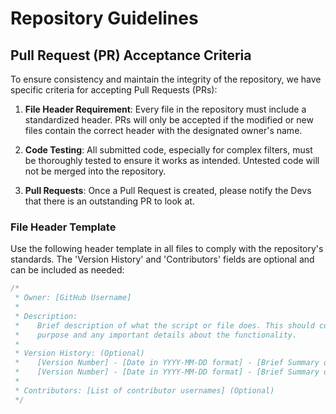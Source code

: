 # Repository Guidelines

## Pull Request (PR) Acceptance Criteria
To ensure consistency and maintain the integrity of the repository, we have specific criteria for accepting Pull Requests (PRs):

1. **File Header Requirement**: Every file in the repository must include a standardized header. PRs will only be accepted if the modified or new files contain the correct header with the designated owner's name.

2. **Code Testing**: All submitted code, especially for complex filters, must be thoroughly tested to ensure it works as intended. Untested code will not be merged into the repository.

3. **Pull Requests**: Once a Pull Request is created, please notify the Devs that there is an outstanding PR to look at.

### File Header Template

Use the following header template in all files to comply with the repository's standards. The 'Version History' and 'Contributors' fields are optional and can be included as needed:

```csharp
/* 
 * Owner: [GitHub Username]
 *
 * Description:
 *    Brief description of what the script or file does. This should cover the main
 *    purpose and any important details about the functionality.
 *
 * Version History: (Optional)
 *    [Version Number] - [Date in YYYY-MM-DD format] - [Brief Summary of Changes]
 *    [Version Number] - [Date in YYYY-MM-DD format] - [Brief Summary of Changes]
 *
 * Contributors: [List of contributor usernames] (Optional)
 */
```